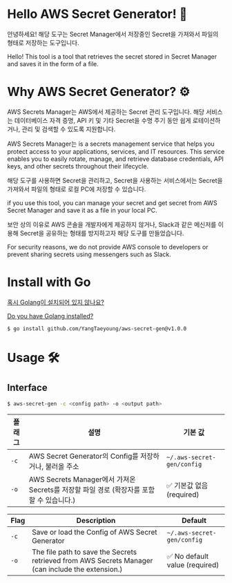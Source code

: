# Hello AWS Secret Generator! 👋
안녕하세요! 해당 도구는 Secret Manager에서 저장중인 Secret을 가져와서 파일의 형태로 저장하는 도구입니다. 

Hello! This tool is a tool that retrieves the secret stored in Secret Manager and saves it in the form of a file.

# Why AWS Secret Generator? ⚙️ 
AWS Secrets Manager는 AWS에서 제공하는 Secret 관리 도구입니다. 해당 서비스는 데이터베이스 자격 증명, API 키 및 기타 Secret을 수명 주기 동안 쉽게 로테이션하거나, 관리 및 검색할 수 있도록 지원합니다.

AWS Secrets Manager는 is a secrets management service that helps you protect access to your applications, services, and IT resources. This service enables you to easily rotate, manage, and retrieve database credentials, API keys, and other secrets throughout their lifecycle.

해당 도구를 사용하면 Secret을 관리하고, Secret을 사용하는 서비스에서는 Secret을 가져와서 파일의 형태로 로컬 PC에 저장할 수 있습니다.

if you use this tool, you can manage your secret and get secret from AWS Secret Manager and save it as a file in your local PC.

보안 상의 이유로 AWS 콘솔을 개발자에게 제공하지 않거나, Slack과 같은 메신저를 이용해 Secret을 공유하는 형태를 방지하고자 해당 도구를 만들었습니다.

For security reasons, we do not provide AWS console to developers or prevent sharing secrets using messengers such as Slack.



# Install with Go
[혹시 Golang이 설치되어 있지 않나요?](https://golang.org/doc/install)

[Do you have Golang installed?](https://golang.org/doc/install) 

```bash
$ go install github.com/YangTaeyoung/aws-secret-gen@v1.0.0
```

# Usage 🛠️

## Interface
```bash
$ aws-secret-gen -c <config path> -o <output path>
```

| 플래그 | 설명                                                              | 기본 값                     |
|-----|-----------------------------------------------------------------|--------------------------|
| `-c` | AWS Secret Generator의 Config를 저장하거나, 불러올 주소                     | `~/.aws-secret-gen/config` |
| `-o` | AWS Secrets Manager에서 가져온 Secrets를 저장할 파일 경로 (확장자를 포함할 수 있습니다.) | ✅ 기본값 없음 (required)      |

| Flag | Description                                                                                          | Default                     |
|-----|------------------------------------------------------------------------------------------------------|--------------------------|
| `-c` | Save or load the Config of AWS Secret Generator                                                      | `~/.aws-secret-gen/config` |
| `-o` | The file path to save the Secrets retrieved from AWS Secrets Manager (can include the extension.) | ✅ No default value (required)      |